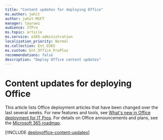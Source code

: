 ```yaml
--- 
title: "Content updates for deploying Office" 
ms.author: jwhit 
author: jwhit-MSFT 
manager: laurawi 
audience: ITPro 
ms.topic: article 
ms.service: o365-administration 
localization_priority: Normal 
ms.collection: Ent_O365 
ms.custom: Ent_Office_ProPlus 
recommendations: false
description: "Deploy Office content updates" 
--- 
```


# Content updates for deploying Office 

This article lists Office deployment articles that have been changed over the last several weeks. For new features and tools, see [What's new in Office deployment for IT Pros](whats-new-office-it-pros.md). For details on Office announcements and plans, see the [Microsoft 365 roadmap](https://www.microsoft.com/microsoft-365/roadmap). 

[!INCLUDE [deployoffice-content-updates](includes/deployoffice-content-updates.md)] 
